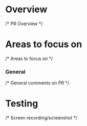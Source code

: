 # Overview
/* PR Overview */

# Areas to focus on
/* Areas to focus on */

### General
/* General comments on PR */

# Testing
/* Screen recording/screenshot */
